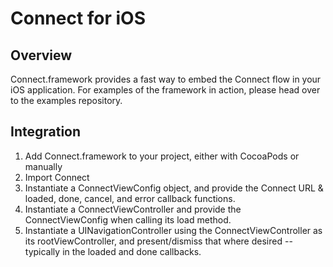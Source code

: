 # Connect for iOS

## Overview

Connect.framework provides a fast way to embed the Connect flow in your iOS application. For examples of the framework in action, please head over to the examples repository.

## Integration
1. Add Connect.framework to your project, either with CocoaPods or manually
2. Import Connect
3. Instantiate a ConnectViewConfig object, and provide the Connect URL & loaded, done, cancel, and error callback functions.
4. Instantiate a ConnectViewController and provide the ConnectViewConfig when calling its load method.
5. Instantiate a UINavigationController using the ConnectViewController as its rootViewController, and present/dismiss that where desired -- typically in the loaded and done callbacks.
